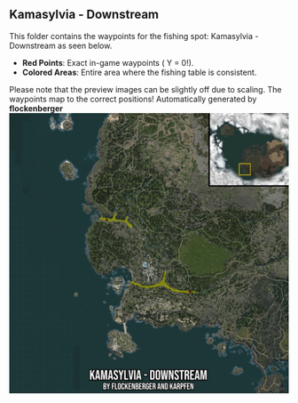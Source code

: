 ## Kamasylvia - Downstream
This folder contains the waypoints for the fishing spot: Kamasylvia - Downstream as seen below.

- **Red Points**: Exact in-game waypoints ( Y = 0!).
- **Colored Areas**: Entire area where the fishing table is consistent.

Please note that the preview images can be slightly off due to scaling. The waypoints map to the correct positions!
Automatically generated by **flockenberger**
![preview_Kamasylvia - Downstream](./Preview.webp)